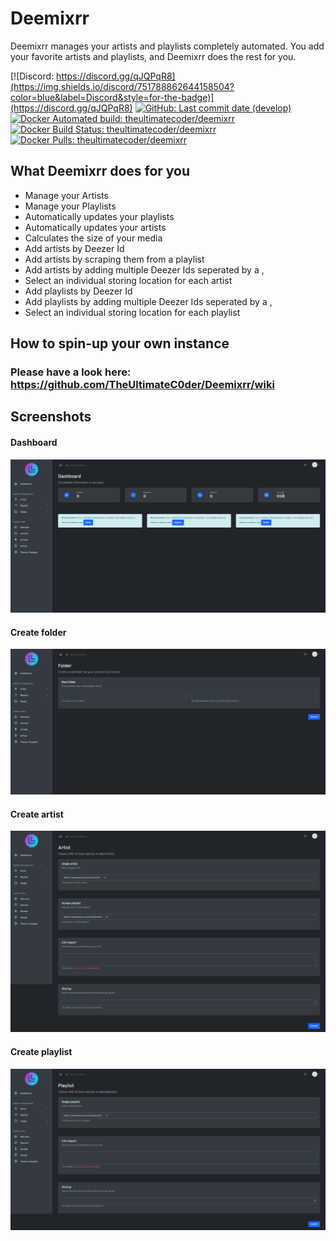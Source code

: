 # Deemixrr

Deemixrr manages your artists and playlists completely automated. You add your favorite artists and playlists, and Deemixrr does the rest for you.

[![Discord: https://discord.gg/qJQPqR8](https://img.shields.io/discord/751788862644158504?color=blue&label=Discord&style=for-the-badge)](https://discord.gg/qJQPqR8)
[![GitHub: Last commit date (develop)](https://img.shields.io/github/last-commit/TheUltimateC0der/Deemixrr/develop.svg?style=for-the-badge&colorB=177DC1)](https://github.com/TheUltimateC0der/Deemixrr/commits/develop)
<br/>
[![Docker Automated build: theultimatecoder/deemixrr](https://img.shields.io/docker/cloud/automated/theultimatecoder/deemixrr?color=blue&style=for-the-badge)](https://hub.docker.com/r/theultimatecoder/deemixrr)
[![Docker Build Status: theultimatecoder/deemixrr](https://img.shields.io/docker/cloud/build/theultimatecoder/deemixrr?color=blue&style=for-the-badge)](https://hub.docker.com/r/theultimatecoder/deemixrr)
[![Docker Pulls: theultimatecoder/deemixrr](https://img.shields.io/docker/pulls/theultimatecoder/deemixrr?color=blue&style=for-the-badge)](https://hub.docker.com/r/theultimatecoder/deemixrr)

## What Deemixrr does for you

- Manage your Artists
- Manage your Playlists
- Automatically updates your playlists
- Automatically updates your artists
- Calculates the size of your media
- Add artists by Deezer Id
- Add artists by scraping them from a playlist
- Add artists by adding multiple Deezer Ids seperated by a ,
- Select an individual storing location for each artist
- Add playlists by Deezer Id
- Add playlists by adding multiple Deezer Ids seperated by a ,
- Select an individual storing location for each playlist

## How to spin-up your own instance

### Please have a look here: https://github.com/TheUltimateC0der/Deemixrr/wiki

## Screenshots

#### Dashboard
![Dashboard](/screenshots/dashboard.png "Dashboard")

#### Create folder
![Create folder](/screenshots/folder-create.png "Create folder")

#### Create artist
![Create artist](/screenshots/artist-create.png "Create artist")

#### Create playlist
![Create playlist](/screenshots/playlist-create.png "Create playlist")
